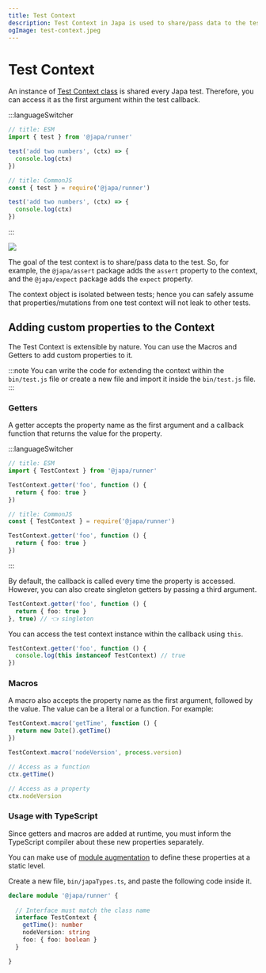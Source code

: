```yaml
---
title: Test Context
description: Test Context in Japa is used to share/pass data to the test. Context can be extended to add custom properties as well.
ogImage: test-context.jpeg
---
```


# Test Context

An instance of [Test Context class](https://github.com/japa/runner/blob/develop/src/Core/index.ts#L12) is shared every Japa test. Therefore, you can access it as the first argument within the test callback.

:::languageSwitcher
```ts
// title: ESM
import { test } from '@japa/runner'

test('add two numbers', (ctx) => {
  console.log(ctx)
})
```

```ts
// title: CommonJS
const { test } = require('@japa/runner')

test('add two numbers', (ctx) => {
  console.log(ctx)
})
```
:::

![](inspect-test-context.png)

The goal of the test context is to share/pass data to the test. So, for example, the `@japa/assert` package adds the `assert` property to the context, and the `@japa/expect` package adds the `expect` property.

The context object is isolated between tests; hence you can safely assume that properties/mutations from one test context will not leak to other tests.

## Adding custom properties to the Context

The Test Context is extensible by nature. You can use the Macros and Getters to add custom properties to it.

:::note
You can write the code for extending the context within the `bin/test.js` file or create a new file and import it inside the `bin/test.js` file.
:::

### Getters

A getter accepts the property name as the first argument and a callback function that returns the value for the property.

:::languageSwitcher
```ts
// title: ESM
import { TestContext } from '@japa/runner'

TestContext.getter('foo', function () {
  return { foo: true }
})
```

```ts
// title: CommonJS
const { TestContext } = require('@japa/runner')

TestContext.getter('foo', function () {
  return { foo: true }
})
```
:::

By default, the callback is called every time the property is accessed. However, you can also create singleton getters by passing a third argument.

```ts
TestContext.getter('foo', function () {
  return { foo: true }
}, true) // 👈 singleton
```

You can access the test context instance within the callback using `this`.

```ts
TestContext.getter('foo', function () {
  console.log(this instanceof TestContext) // true
})
```

### Macros

A macro also accepts the property name as the first argument, followed by the value. The value can be a literal or a function. For example:

```ts
TestContext.macro('getTime', function () {
  return new Date().getTime()
})

TestContext.macro('nodeVersion', process.version)
```

```ts
// Access as a function
ctx.getTime()

// Access as a property
ctx.nodeVersion
```


### Usage with TypeScript

Since getters and macros are added at runtime, you must inform the TypeScript compiler about these new properties separately. 

You can make use of [module augmentation](https://www.typescriptlang.org/docs/handbook/declaration-merging.html#module-augmentation) to define these properties at a static level.

Create a new file, `bin/japaTypes.ts`, and paste the following code inside it.

```ts
declare module '@japa/runner' {
    
  // Interface must match the class name
  interface TestContext {
    getTime(): number
    nodeVersion: string
    foo: { foo: boolean }
  }

}
```

